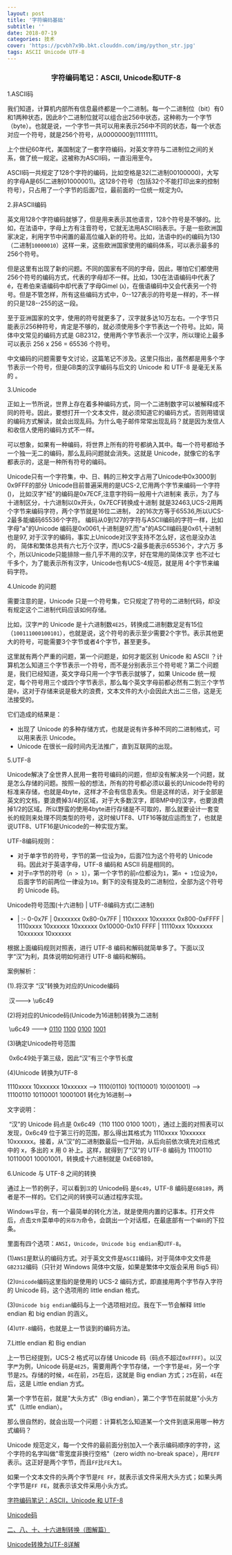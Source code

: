 ```yaml
---
layout: post
title: '字符编码基础'
subtitle: ''
date: 2018-07-19
categories: 技术
cover: 'https://pcvbh7x9b.bkt.clouddn.com/img/python_str.jpg'
tags: ASCII Unicode UTF-8
---
```




### <center>字符编码笔记：ASCII, Unicode和UTF-8</center>

1.ASCII码

我们知道，计算机内部所有信息最终都是一个二进制。每一个二进制位（bit）有0和1两种状态，因此8个二进制位就可以组合出256中状态，这种称为一个字节（byte）。也就是说，一个字节一共可以用来表示256中不同的状态，每一个状态对应一个符号，就是256个符号，从0000000到11111111。

上个世纪60年代，美国制定了一套字符编码，对英文字符与二进制位之间的关系，做了统一规定。这被称为ASCII码，一直沿用至今。

ASCII码一共规定了128个字符的编码，比如空格是32(二进制00100000)，大写的字母A是65(二进制01000001)。这128个符号（包括32个不能打印出来的控制符号），只占用了一个字节的后面7位，最前面的一位统一规定为0。

2.非ASCII编码

英文用128个字符编码就够了，但是用来表示其他语言，128个符号是不够的。比如，在法语中，字母上方有注音符号，它就无法用ASCII码表示。于是一些欧洲国家决定，利用字节中闲置的最高位编入新的符号。比如，法语中的`é`的编码为130（二进制`10000010`）这样一来，这些欧洲国家使用的编码体系，可以表示最多的256个符号。

但是这里有出现了新的问题。不同的国家有不同的字母，因此，哪怕它们都使用256个符号的编码方式，代表的字母却不一样。比如，130在法语编码中代表了é，在希伯来语编码中却代表了字母Gimel (ג)，在俄语编码中又会代表另一个符号。但是不管怎样，所有这些编码方式中，0--127表示的符号是一样的，不一样的只是128--255的这一段。

至于亚洲国家的文字，使用的符号就更多了，汉字就多达10万左右。一个字节只能表示256种符号，肯定是不够的，就必须使用多个字节表达一个符号。比如，简体中文常见的编码方式是 GB2312，使用两个字节表示一个汉字，所以理论上最多可以表示 256 x 256 = 65536 个符号。 

中文编码的问题需要专文讨论，这篇笔记不涉及。这里只指出，虽然都是用多个字节表示一个符号，但是GB类的汉字编码与后文的 Unicode 和 UTF-8 是毫无关系的 。

3.Unicode

正如上一节所说，世界上存在着多种编码方式，同一个二进制数字可以被解释成不同的符号。因此，要想打开一个文本文件，就必须知道它的编码方式，否则用错误的编码方式解读，就会出现乱码。为什么电子邮件常常出现乱码？就是因为发信人和收信人使用的编码方式不一样。

可以想象，如果有一种编码，将世界上所有的符号都纳入其中。每一个符号都给予一个独一无二的编码，那么乱码问题就会消失。这就是 Unicode，就像它的名字都表示的，这是一种所有符号的编码。

Unicode只有一个字符集，中、日、韩的三种文字占用了Unicode中0x3000到0x9FFF的部分 Unicode目前普遍采用的是UCS-2,它用两个字节来编码一个字符()， 比如汉字"经"的编码是0x7ECF,注意字符码一般用十六进制来 表示，为了与十进制区分，十六进制以0x开头，0x7ECF转换成十进制 就是32463,UCS-2用两个字节来编码字符，两个字节就是16位二进制， 2的16次方等于65536,所以UCS-2最多能编码65536个字符。 编码从0到127的字符与ASCII编码的字符一样，比如字母"a"的Unicode 编码是0x0061,十进制是97,而"a"的ASCII编码是0x61,十进制也是97, 对于汉字的编码，事实上Unicode对汉字支持不怎么好，这也是没办法的， 简体和繁体总共有六七万个汉字，而UCS-2最多能表示65536个，才六万 多个，所以Unicode只能排除一些几乎不用的汉字，好在常用的简体汉字 也不过七千多个，为了能表示所有汉字，Unicode也有UCS-4规范，就是用 4个字节来编码字符。

4.Unicode 的问题

需要注意的是，Unicode 只是一个符号集，它只规定了符号的二进制代码，却没有规定这个二进制代码应该如何存储。

比如，汉字`严`的 Unicode 是十六进制数`4E25`，转换成二进制数足足有15位（`100111000100101`），也就是说，这个符号的表示至少需要2个字节。表示其他更大的符号，可能需要3个字节或者4个字节，甚至更多。

这里就有两个严重的问题，第一个问题是，如何才能区别 Unicode 和 ASCII ？计算机怎么知道三个字节表示一个符号，而不是分别表示三个符号呢？第二个问题是，我们已经知道，英文字母只用一个字节表示就够了，如果 Unicode 统一规定，每个符号用三个或四个字节表示，那么每个英文字母前都必然有二到三个字节是`0`，这对于存储来说是极大的浪费，文本文件的大小会因此大出二三倍，这是无法接受的。

它们造成的结果是：

* 出现了 Unicode 的多种存储方式，也就是说有许多种不同的二进制格式，可以用来表示 Unicode。
* Unicode 在很长一段时间内无法推广，直到互联网的出现。

5.UTF-8

Unicode解决了全世界人民用一套符号编码的问题，但却没有解决另一个问题，就是怎么存储的问题。按照一般的想法，所有的符号都必须以最长的Unicode符号的标准来存储，也就是4byte，这样才不会有信息丢失。但是这样的话，对于全部是英文的文档，要浪费掉3/4的区域，对于大多数汉字，即BMP中的汉字，也要浪费掉1/2的区域。所以野蛮的使用4byte进行存储是不可取的，那么就要设计一套变长的规则来处理不同类型的符号，这时候UTF8、UTF16等就应运而生了，也就是说UTF8、UTF16是Unicode的一种实现方案。

UTF-8编码规则：

* 对于单字节的符号，字节的第一位设为`0`，后面7位为这个符号的 Unicode 码。因此对于英语字母，UTF-8 编码和 ASCII 码是相同的。 
* 对于`n`字节的符号（`n > 1`），第一个字节的前`n`位都设为`1`，第`n + 1`位设为`0`，后面字节的前两位一律设为`10`。剩下的没有提及的二进制位，全部为这个符号的 Unicode 码。 

Unicode符号范围(十六进制) | UTF-8编码方式(二进制)
- | :-
0-0x7F | 0xxxxxxx
0x80-0x7FF | 110xxxxx 10xxxxxx
0x800-0xFFFF | 1110xxxx 10xxxxxx 10xxxxxx
0x10000-0x10 FFFF | 11110xxx 10xxxxxx 10xxxxxx 10xxxxxx

根据上面编码规则对照表，进行 UTF-8 编码和解码就简单多了。下面以汉字“汉”为利，具体说明如何进行 UTF-8 编码和解码。

案例解析：

(1).将汉字 “汉”转换为对应的Unicode编码 

​	汉---> \u6c49

(2)将对应的Unicode码(Unicode为16进制)转换为二进制 

​	\u6c49 ---> <u>0110</u> <u>1100</u> <u>0100</u> <u>1001</u>

(3)确定Unicode符号范围

​	0x6c49处于第三级，因此“汉”有三个字节长度

(4)Unicode 转换为UTF-8

1110xxxx 10xxxxxx 10xxxxxx  -->  1110(0110) 10(110001) 10(001001)  -->  11100110 10110001 10001001  转化为16进制--> 

文字说明：

​	“汉”的 Unicode 码点是 0x6c49（110 1100 0100 1001），通过上面的对照表可以发现，0x6c49 位于第三行的范围，那么得出其格式为 1110xxxx 10xxxxxx 10xxxxxx。接着，从“汉”的二进制数最后一位开始，从后向前依次填充对应格式中的 x，多出的 x 用 0 补上。这样，就得到了“汉”的 UTF-8 编码为 11100110 10110001 10001001，转换成十六进制就是 0xE6B189。

6.Unicode 与 UTF-8 之间的转换

通过上一节的例子，可以看到`汉`的 Unicode码 是`6c49`，UTF-8 编码是`E6B189`，两者是不一样的。它们之间的转换可以通过程序实现。 

Windows平台，有一个最简单的转化方法，就是使用内置的记事本。打开文件后，点击`文件`菜单中的`另存为`命令，会跳出一个对话框，在最底部有一个`编码`的下拉条。 

里面有四个选项：`ANSI`，`Unicode`，`Unicode big endian`和`UTF-8`。 

(1)`ANSI`是默认的编码方式。对于英文文件是`ASCII`编码，对于简体中文文件是`GB2312`编码（只针对 Windows 简体中文版，如果是繁体中文版会采用 Big5 码） 

(2)`Unicode`编码这里指的是使用的 UCS-2 编码方式，即直接用两个字节存入字符的 Unicode 码，这个选项用的 little endian 格式。 

(3)`Unicode big endian`编码与上一个选项相对应。我在下一节会解释 little endian 和 big endian 的涵义。 

(4)`UTF-8`编码，也就是上一节谈到的编码方法。 

7.Little endian 和 Big endian

上一节已经提到，UCS-2 格式可以存储 Unicode 码（码点不超过`0xFFFF`）。以汉字`严`为例，Unicode 码是`4E25`，需要用两个字节存储，一个字节是`4E`，另一个字节是`25`。存储的时候，`4E`在前，`25`在后，这就是 Big endian 方式；`25`在前，`4E`在后，这是 Little endian 方式。

第一个字节在前，就是"大头方式"（Big endian），第二个字节在前就是"小头方式"（Little endian）。

那么很自然的，就会出现一个问题：计算机怎么知道某一个文件到底采用哪一种方式编码？

Unicode 规范定义，每一个文件的最前面分别加入一个表示编码顺序的字符，这个字符的名字叫做"零宽度非换行空格"（zero width no-break space），用`FEFF`表示。这正好是两个字节，而且`FF`比`FE`大`1`。

如果一个文本文件的头两个字节是`FE FF`，就表示该文件采用大头方式；如果头两个字节是`FF FE`，就表示该文件采用小头方式。

[字符编码笔记：ASCII，Unicode 和 UTF-8](http://www.ruanyifeng.com/blog/2007/10/ascii_unicode_and_utf-8.html)

[Unicode码](https://baike.baidu.com/item/Unicode%E7%A0%81/7704811)

[二、八、十、十六进制转换（图解篇）](https://www.cnblogs.com/gaizai/p/4233780.html)

[Unicode转换为UTF-8详解](https://blog.csdn.net/tuzhao/article/details/52046096)



